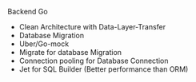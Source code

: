 Backend Go
- Clean Architecture with Data-Layer-Transfer
- Database Migration
- Uber/Go-mock
- Migrate for database Migration
- Connection pooling for Database Connection
- Jet  for SQL Builder (Better performance than ORM)
